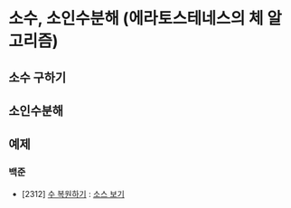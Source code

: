 # 소수, 소인수분해 (에라토스테네스의 체 알고리즘)

## 소수 구하기


## 소인수분해

## 예제
### 백준
- [2312] [수 복원하기](https://www.acmicpc.net/problem/2312) : [소스 보기](https://github.com/YunSuJeong/BAEKJOON/tree/main/%EB%B0%B1%EC%A4%80/Silver/2312.%E2%80%85%EC%88%98%E2%80%85%EB%B3%B5%EC%9B%90%ED%95%98%EA%B8%B0)
